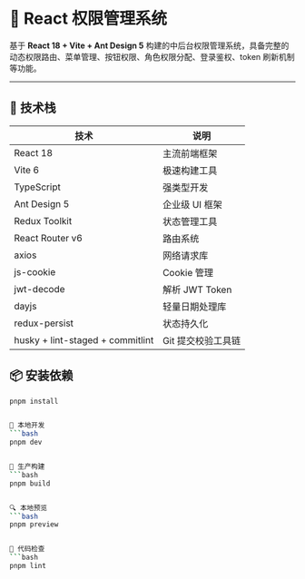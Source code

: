 # 🔐 React 权限管理系统

基于 **React 18 + Vite + Ant Design 5** 构建的中后台权限管理系统，具备完整的动态权限路由、菜单管理、按钮权限、角色权限分配、登录鉴权、token 刷新机制等功能。

---

## 🧰 技术栈

| 技术                             | 说明               |
| -------------------------------- | ------------------ |
| React 18                         | 主流前端框架       |
| Vite 6                           | 极速构建工具       |
| TypeScript                       | 强类型开发         |
| Ant Design 5                     | 企业级 UI 框架     |
| Redux Toolkit                    | 状态管理工具       |
| React Router v6                  | 路由系统           |
| axios                            | 网络请求库         |
| js-cookie                        | Cookie 管理        |
| jwt-decode                       | 解析 JWT Token     |
| dayjs                            | 轻量日期处理库     |
| redux-persist                    | 状态持久化         |
| husky + lint-staged + commitlint | Git 提交校验工具链 |

## 📦 安装依赖

````bash
pnpm install


🚀 本地开发
```bash
pnpm dev


🔧 生产构建
```bash
pnpm build


🔍 本地预览
```bash
pnpm preview


🧹 代码检查
```bash
pnpm lint
````
